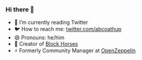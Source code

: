 ### Hi there 👋

- 🔭 I’m currently reading Twitter
- 🐦 How to reach me: [twitter.com/abcoathup](https://twitter.com/abcoathup)
- 😄 Pronouns: he/him
- 🐎 Creator of [Block Horses](https://github.com/blockhorses/BlockHorses)
- ⚡ Formerly Community Manager at [OpenZeppelin](https://github.com/OpenZeppelin)
